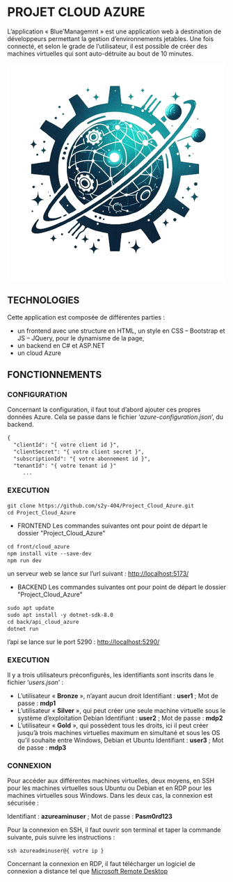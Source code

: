 # PROJET CLOUD AZURE

L’application « Blue’Managemnt » est une application web à destination de développeurs permettant la gestion d’environnements jetables. Une fois connecté, et selon le grade de l’utilisateur, il est possible de créer des machines virtuelles qui sont auto-détruite au bout de 10 minutes.

![Logo](./front/cloud_azure/assets/image.png)


## TECHNOLOGIES
Cette application est composée de différentes parties :
- un frontend avec une structure en HTML, un style en CSS – Bootstrap et JS – JQuery, pour le dynamisme de la page,
- un backend en C# et ASP.NET
- un cloud Azure


## FONCTIONNEMENTS
### CONFIGURATION
Concernant la configuration, il faut tout d’abord ajouter ces propres données Azure. Cela se passe dans le fichier ‘*azure-configuration.json*’, du backend.
```
{
  "clientId": "{ votre client id }",
  "clientSecret": "{ votre client secret }",
  "subscriptionId": "{ votre abonnement id }",
  "tenantId": "{ votre tenant id }"
     ... 
```


### EXECUTION
```
git clone https://github.com/s2y-404/Project_Cloud_Azure.git
cd Project_Cloud_Azure
```
- FRONTEND
Les commandes suivantes ont pour point de départ le dossier "Project_Cloud_Azure"
```
cd front/cloud_azure
npm install vite --save-dev
npm run dev
```
un serveur web se lance sur l’url suivant : [http://localhost:5173/](http://localhost:5173/)
- BACKEND
Les commandes suivantes ont pour point de départ le dossier "Project_Cloud_Azure"
```
sudo apt update
sudo apt install -y dotnet-sdk-8.0
cd back/api_cloud_azure
dotnet run
```
l’api se lance sur le port 5290 : [http://localhost:5290/](http://localhost:5290/)


### EXECUTION
Il y a trois utilisateurs préconfigurés, les identifiants sont inscrits dans le fichier ‘*users.json*’ :
- L’utilisateur « **Bronze** », n’ayant aucun droit
Identifiant : **user1** ; Mot de passe : **mdp1**
- L’utilisateur « **Silver** », qui peut créer une seule machine virtuelle sous le système d’exploitation Debian
Identifiant : **user2** ; Mot de passe : **mdp2**
- L’utilisateur « **Gold** », qui possèdent tous les droits, ici il peut créer jusqu’à trois machines virtuelles maximum en simultané et sous les OS qu’il souhaite entre Windows, Debian et Ubuntu
Identifiant : **user3** ; Mot de passe : **mdp3**


### CONNEXION
Pour accéder aux différentes machines virtuelles, deux moyens, en SSH pour les machines virtuelles sous Ubuntu ou Debian et en RDP pour les machines virtuelles sous Windows. Dans les deux cas, la connexion est sécurisée :

Identifiant : **azureaminuser** ; Mot de passe : **Pas$m0rd$123**

Pour la connexion en SSH, il faut ouvrir son terminal et taper la commande suivante, puis suivre les instructions :
```
ssh azureadminuser@{ votre ip }
```
Concernant la connexion en RDP, il faut télécharger un logiciel de connexion a distance tel que [Microsoft Remote Desktop](https://www.microsoft.com/store/productId/9WZDNCRFJ3PS?ocid=pdpshare)

